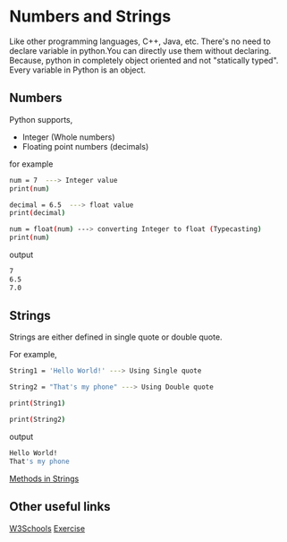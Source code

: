 
# Numbers and Strings

Like other programming languages, C++, Java, etc. There's no need to declare variable in python.You can directly use them without declaring.<br>Because, python in completely object oriented and not "statically typed". Every variable in Python is an object.


## Numbers
Python supports, 
- Integer (Whole numbers)
- Floating point numbers (decimals)

for example
```bash
num = 7  ---> Integer value
print(num)

decimal = 6.5  ---> float value
print(decimal)

num = float(num) ---> converting Integer to float (Typecasting)
print(num)
```
 output
```bash
7
6.5 
7.0
```
## Strings
Strings are either defined in single quote or double quote.

For example,
```bash
String1 = 'Hello World!' ---> Using Single quote

String2 = "That's my phone" ---> Using Double quote

print(String1)

print(String2) 
```
output
```bash
Hello World!
That's my phone
```
[Methods in Strings](https://www.w3schools.com/python/python_strings_methods.asp)

## Other useful links
[W3Schools](https://www.w3schools.com/python/python_strings.asp)
[Exercise](https://www.geeksforgeeks.org/python-string-exercise/)